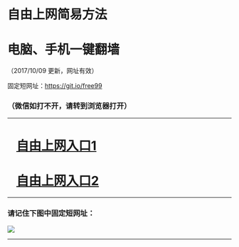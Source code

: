 ﻿# 自由上网简易方法

# 电脑、手机一键翻墙

（2017/10/09 更新，网址有效）

固定短网址：https://git.io/free99

### （微信如打不开，请转到浏览器打开）


***





# &nbsp;&nbsp; <a href="http://ft701828541.fwq-tz-1001.info/fwqtz01.html?t=100900114149 " target="_blank">自由上网入口1</a>
# &nbsp;&nbsp; <a href="http://ft249019696.fwq-tz-1002.info/fwqtz02.html?t=100900123397 " target="_blank">自由上网入口2</a>
***

### 请记住下图中固定短网址：

<img src="https://s3-us-west-2.amazonaws.com/fwq-1001/yjfq-20170905okok.png" /> 


***


